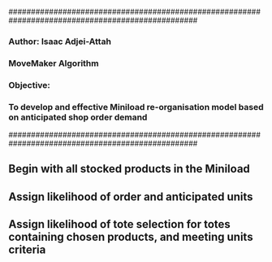 ##################################################################################################
### Author: Isaac Adjei-Attah
### MoveMaker Algorithm
### Objective: 
###  To develop and effective Miniload re-organisation model based on anticipated shop order demand
##################################################################################################

## Begin with all stocked products in the Miniload


## Assign likelihood of order and anticipated units


## Assign likelihood of tote selection for totes containing chosen products, and meeting units criteria

